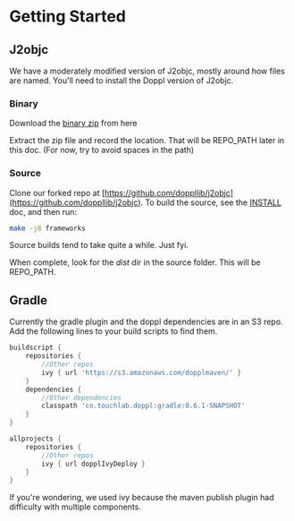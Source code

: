 # Getting Started

## J2objc

We have a moderately modified version of J2objc, mostly around how files are named. You'll need to install the Doppl version of J2objc.

### Binary

Download the [binary zip](https://s3.amazonaws.com/dopplmaven/dist.zip) from here 

Extract the zip file and record the location. That will be REPO_PATH later in this doc. (For now, try to avoid spaces in the path)

### Source

Clone our forked repo at [https://github.com/doppllib/j2objc](https://github.com/doppllib/j2objc). To build the source, see the [INSTALL](https://github.com/doppllib/j2objc/blob/master/INSTALL) doc, and then run: 

```bash
make -j8 frameworks
```

Source builds tend to take quite a while. Just fyi.

When complete, look for the *dist* dir in the source folder. This will be REPO_PATH.

## Gradle

Currently the gradle plugin and the doppl dependencies are in an S3 repo. Add the following lines to your build scripts to find them.

```groovy
buildscript {
    repositories {
        //Other repos
        ivy { url 'https://s3.amazonaws.com/dopplmaven/' }
    }
    dependencies {
    	//Other dependencies
        classpath 'co.touchlab.doppl:gradle:0.6.1-SNAPSHOT'
    }
}

allprojects {
    repositories {
        //Other repos
        ivy { url dopplIvyDeploy }
    }
}
```

If you're wondering, we used ivy because the maven publish plugin had difficulty with multiple components.
